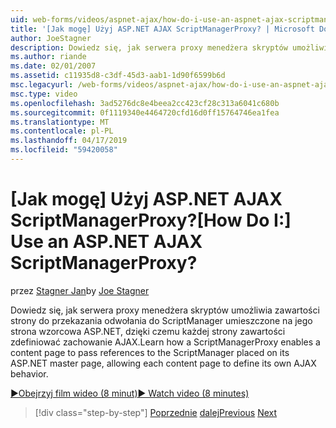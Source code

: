 ```yaml
---
uid: web-forms/videos/aspnet-ajax/how-do-i-use-an-aspnet-ajax-scriptmanagerproxy
title: '[Jak mogę] Użyj ASP.NET AJAX ScriptManagerProxy? | Microsoft Docs'
author: JoeStagner
description: Dowiedz się, jak serwera proxy menedżera skryptów umożliwia zawartości strony do przekazania odwołania do ScriptManager umieszczone na jego strona wzorcowa ASP.NET, dzięki czemu każda strona zawartości t...
ms.author: riande
ms.date: 02/01/2007
ms.assetid: c11935d8-c3df-45d3-aab1-1d90f6599b6d
msc.legacyurl: /web-forms/videos/aspnet-ajax/how-do-i-use-an-aspnet-ajax-scriptmanagerproxy
msc.type: video
ms.openlocfilehash: 3ad5276dc8e4beea2cc423cf28c313a6041c680b
ms.sourcegitcommit: 0f1119340e4464720cfd16d0ff15764746ea1fea
ms.translationtype: MT
ms.contentlocale: pl-PL
ms.lasthandoff: 04/17/2019
ms.locfileid: "59420058"
---
```

# <a name="how-do-i-use-an-aspnet-ajax-scriptmanagerproxy"></a><span data-ttu-id="0f135-104">[Jak mogę] Użyj ASP.NET AJAX ScriptManagerProxy?</span><span class="sxs-lookup"><span data-stu-id="0f135-104">[How Do I:] Use an ASP.NET AJAX ScriptManagerProxy?</span></span>

<span data-ttu-id="0f135-105">przez [Stagner Jan](https://github.com/JoeStagner)</span><span class="sxs-lookup"><span data-stu-id="0f135-105">by [Joe Stagner](https://github.com/JoeStagner)</span></span>

<span data-ttu-id="0f135-106">Dowiedz się, jak serwera proxy menedżera skryptów umożliwia zawartości strony do przekazania odwołania do ScriptManager umieszczone na jego strona wzorcowa ASP.NET, dzięki czemu każdej strony zawartości zdefiniować zachowanie AJAX.</span><span class="sxs-lookup"><span data-stu-id="0f135-106">Learn how a ScriptManagerProxy enables a content page to pass references to the ScriptManager placed on its ASP.NET master page, allowing each content page to define its own AJAX behavior.</span></span>

[<span data-ttu-id="0f135-107">&#9654;Obejrzyj film wideo (8 minut)</span><span class="sxs-lookup"><span data-stu-id="0f135-107">&#9654; Watch video (8 minutes)</span></span>](https://channel9.msdn.com/Blogs/ASP-NET-Site-Videos/how-do-i-use-an-aspnet-ajax-scriptmanagerproxy)

> [!div class="step-by-step"]
> <span data-ttu-id="0f135-108">[Poprzednie](how-do-i-use-the-aspnet-ajax-client-library-controls.md)
> [dalej](how-do-i-use-the-aspnet-ajax-roundedcorners-extender.md)</span><span class="sxs-lookup"><span data-stu-id="0f135-108">[Previous](how-do-i-use-the-aspnet-ajax-client-library-controls.md)
[Next](how-do-i-use-the-aspnet-ajax-roundedcorners-extender.md)</span></span>
